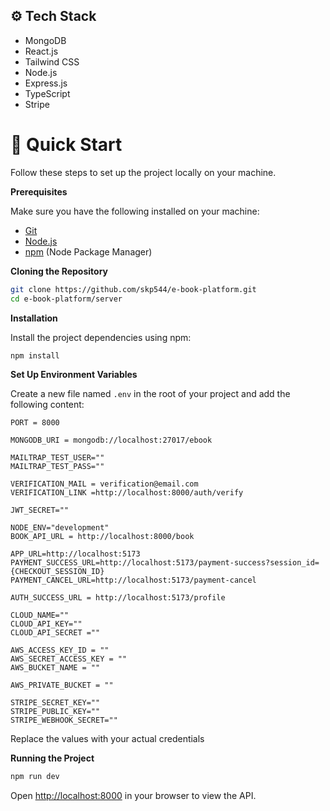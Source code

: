 ## <a name="tech-stack">⚙️ Tech Stack</a>

- MongoDB
- React.js
- Tailwind CSS
- Node.js
- Express.js
- TypeScript
- Stripe

# <a name="quick-start">🤸 Quick Start</a>

Follow these steps to set up the project locally on your machine.

**Prerequisites**

Make sure you have the following installed on your machine:

- [Git](https://git-scm.com/)
- [Node.js](https://nodejs.org/en)
- [npm](https://www.npmjs.com/) (Node Package Manager)

**Cloning the Repository**

```bash
git clone https://github.com/skp544/e-book-platform.git
cd e-book-platform/server
```

**Installation**

Install the project dependencies using npm:

```bash
npm install
```

**Set Up Environment Variables**

Create a new file named `.env` in the root of your project and add the following content:

```env
PORT = 8000

MONGODB_URI = mongodb://localhost:27017/ebook

MAILTRAP_TEST_USER=""
MAILTRAP_TEST_PASS=""

VERIFICATION_MAIL = verification@email.com
VERIFICATION_LINK =http://localhost:8000/auth/verify

JWT_SECRET=""

NODE_ENV="development"
BOOK_API_URL = http://localhost:8000/book

APP_URL=http://localhost:5173
PAYMENT_SUCCESS_URL=http://localhost:5173/payment-success?session_id={CHECKOUT_SESSION_ID}
PAYMENT_CANCEL_URL=http://localhost:5173/payment-cancel

AUTH_SUCCESS_URL = http://localhost:5173/profile

CLOUD_NAME=""
CLOUD_API_KEY=""
CLOUD_API_SECRET =""

AWS_ACCESS_KEY_ID = ""
AWS_SECRET_ACCESS_KEY = ""
AWS_BUCKET_NAME = ""

AWS_PRIVATE_BUCKET = ""

STRIPE_SECRET_KEY=""
STRIPE_PUBLIC_KEY=""
STRIPE_WEBHOOK_SECRET=""
```

Replace the values with your actual credentials

**Running the Project**

```bash
npm run dev
```

Open [http://localhost:8000](http://localhost:8000) in your browser to view the API.
